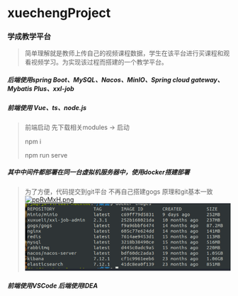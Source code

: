 # xuechengProject

### 学成教学平台

> 简单理解就是教师上传自己的视频课程数据，学生在该平台进行买课程和观看视频学习。为实现该过程而搭建的一个教学平台。

##### 后端使用spring Boot、MySQL、Nacos、MinIO、Spring cloud gateway、Mybatis Plus、xxl-job

##### 前端使用 Vue、ts、node.js

> 前端启动 先下载相关modules -> 启动
> 
> npm i
> 
> npm run serve

##### 其中中间件都部署在同一台虚拟机服务器中，使用docker搭建部署

> 为了方便，代码提交到git平台 不再自己搭建gogs 原理和git基本一致
> [![ppRvMxH.png](https://s1.ax1x.com/2023/04/01/ppRvMxH.png)](https://imgse.com/i/ppRvMxH)
> ![虚拟机中间件.png](https://github.com/fjw1015/xuechengProject/blob/master/%E8%99%9A%E6%8B%9F%E6%9C%BA%E4%B8%AD%E9%97%B4%E4%BB%B6.png)

##### 前端使用VSCode 后端使用IDEA
